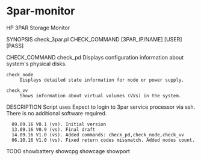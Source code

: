 # 3par-monitor
HP 3PAR Storage Monitor

SYNOPSIS
    check_3par.pl CHECK_COMMAND [3PAR_IP/NAME] [USER] [PASS]

CHECK_COMMAND
    check_pd
         Displays configuration information about system's physical disks.

    check_node
         Displays detailed state information for node or power supply.

    check_vv
         Shows information about virtual volumes (VVs) in the system.

DESCRIPTION
    Script uses Expect to login to 3par service processor via ssh. There is
    no additional software required.

      09.09.16 V0.1 (vs). Initial version
      13.09.16 V0.9 (vs). Final draft
      14.09.16 V1.0 (vs). Added commands: check_pd,check_node,check_vv
      06.10.16 V1.0 (vs). Fixed return codes missmatch. Added nodes count.

TODO
    showbattery showcpg showcage showport

